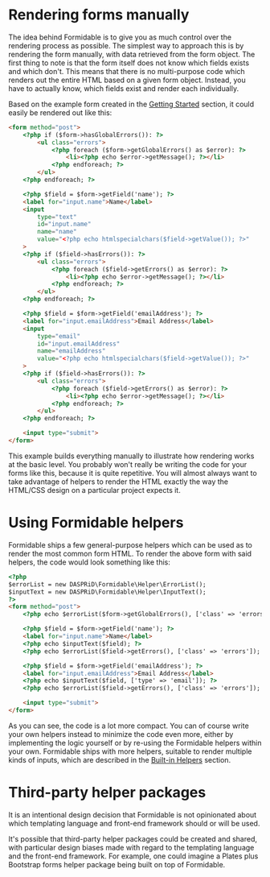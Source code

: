 # Rendering forms manually

The idea behind Formidable is to give you as much control over the rendering process as possible. The simplest way to
approach this is by rendering the form manually, with data retrieved from the form object. The first thing to note is
that the form itself does not know which fields exists and which don't. This means that there is no multi-purpose code
which renders out the entire HTML based on a given form object. Instead, you have to actually know, which fields exist
and render each individually.

Based on the example form created in the [Getting Started](getting-started.md) section, it could easily be rendered out
like this:

```html
<form method="post">
    <?php if ($form->hasGlobalErrors()): ?>
        <ul class="errors">
            <?php foreach ($form->getGlobalErrors() as $error): ?>
                <li><?php echo $error->getMessage(); ?></li>
            <?php endforeach; ?>
        </ul>
    <?php endforeach; ?>

    <?php $field = $form->getField('name'); ?>
    <label for="input.name">Name</label>
    <input
        type="text"
        id="input.name"
        name="name"
        value="<?php echo htmlspecialchars($field->getValue()); ?>"
    >
    <?php if ($field->hasErrors()): ?>
        <ul class="errors">
            <?php foreach ($field->getErrors() as $error): ?>
                <li><?php echo $error->getMessage(); ?></li>
            <?php endforeach; ?>
        </ul>
    <?php endforeach; ?>

    <?php $field = $form->getField('emailAddress'); ?>
    <label for="input.emailAddress">Email Address</label>
    <input
        type="email"
        id="input.emailAddress"
        name="emailAddress"
        value="<?php echo htmlspecialchars($field->getValue()); ?>"
    >
    <?php if ($field->hasErrors()): ?>
        <ul class="errors">
            <?php foreach ($field->getErrors() as $error): ?>
                <li><?php echo $error->getMessage(); ?></li>
            <?php endforeach; ?>
        </ul>
    <?php endforeach; ?>

    <input type="submit">
</form>
```

This example builds everything manually to illustrate how rendering works at the basic level. You probably won't really
be writing the code for your forms like this, because it is quite repetitive. You will almost always want to take
advantage of helpers to render the HTML exactly the way the HTML/CSS design on a particular project expects it.

# Using Formidable helpers

Formidable ships a few general-purpose helpers which can be used as to render the most common form HTML. To render the
above form with said helpers, the code would look something like this:

```html
<?php
$errorList = new DASPRiD\Formidable\Helper\ErrorList();
$inputText = new DASPRiD\Formidable\Helper\InputText();
?>
<form method="post">
    <?php echo $errorList($form->getGlobalErrors(), ['class' => 'errors']); ?>

    <?php $field = $form->getField('name'); ?>
    <label for="input.name">Name</label>
    <?php echo $inputText($field); ?>
    <?php echo $errorList($field->getErrors(), ['class' => 'errors']); ?>

    <?php $field = $form->getField('emailAddress'); ?>
    <label for="input.emailAddress">Email Address</label>
    <?php echo $inputText($field, ['type' => 'email']); ?>
    <?php echo $errorList($field->getErrors(), ['class' => 'errors']); ?>

    <input type="submit">
</form>
```

As you can see, the code is a lot more compact. You can of course write your own helpers instead to minimize
the code even more, either by implementing the logic yourself or by re-using the Formidable helpers within your
own. Formidable ships with more helpers, suitable to render multiple kinds of inputs, which are described in the
[Built-in Helpers](built-in-helpers.md) section.

# Third-party helper packages

It is an intentional design decision that Formidable is not opinionated about which templating language and front-end
framework should or will be used.

It's possible that third-party helper packages could be created and shared, with particular design biases made with
regard to the templating language and the front-end framework. For example, one could imagine a Plates plus Bootstrap
forms helper package being built on top of Formidable.